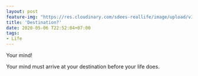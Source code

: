 ```yaml
---
layout: post
feature-img: "https://res.cloudinary.com/sdees-reallife/image/upload/v1555658919/sample_feature_img.png"
title: 'Destination?'
date: 2020-05-06 T22:52:04+07:00
tags:
- Life
---
```

Your mind!

<i class="fa fa-child" style="color:plum"></i>

Your mind must arrive at your destination before your life does.

